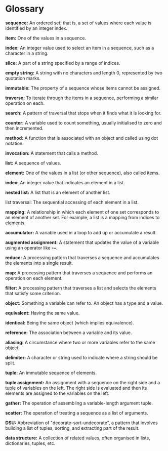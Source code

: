 # Glossary

**sequence:** An ordered set; that is, a set of values where each value is identified by an integer index.&#x20;

**item:** One of the values in a sequence.

**index:** An integer value used to select an item in a sequence, such as a character in a string.&#x20;

**slice:** A part of a string specified by a range of indices.&#x20;

**empty string:** A string with no characters and length 0, represented by two quotation marks.&#x20;

**immutable:** The property of a sequence whose items cannot be assigned.&#x20;

**traverse:** To iterate through the items in a sequence, performing a similar operation on each.&#x20;

**search:** A pattern of traversal that stops when it finds what it is looking for.&#x20;

**counter:** A variable used to count something, usually initialised to zero and then incremented.&#x20;

**method:** A function that is associated with an object and called using dot notation.&#x20;

**invocation:** A statement that calls a method.

**list:** A sequence of values.

**element:** One of the values in a list (or other sequence), also called items.

**index:** An integer value that indicates an element in a list.&#x20;

**nested list:** A list that is an element of another list.

list traversal: The sequential accessing of each element in a list.&#x20;

**mapping:** A relationship in which each element of one set corresponds to an element of another set. For example, a list is a mapping from indices to elements.&#x20;

**accumulator:** A variable used in a loop to add up or accumulate a result.&#x20;

**augmented assignment:** A statement that updates the value of a variable using an operator like `+=`.&#x20;

**reduce:** A processing pattern that traverses a sequence and accumulates the elements into a single result.

**map:** A processing pattern that traverses a sequence and performs an operation on each element.&#x20;

**filter:** A processing pattern that traverses a list and selects the elements that satisfy some criterion.

**object:** Something a variable can refer to. An object has a type and a value.&#x20;

**equivalent:** Having the same value.

**identical:** Being the same object (which implies equivalence).&#x20;

**reference:** The association between a variable and its value.

**aliasing:** A circumstance where two or more variables refer to the same object.&#x20;

**delimiter:** A character or string used to indicate where a string should be split.&#x20;

**tuple:** An immutable sequence of elements.

**tuple assignment:** An assignment with a sequence on the right side and a tuple of variables on the left. The right side is evaluated and then its elements are assigned to the variables on the left.&#x20;

**gather:** The operation of assembling a variable-length argument tuple.&#x20;

**scatter:** The operation of treating a sequence as a list of arguments.&#x20;

**DSU:** Abbreviation of "decorate-sort-undecorate", a pattern that involves building a list of tuples, sorting, and extracting part of the result.&#x20;

**data structure:** A collection of related values, often organised in lists, dictionaries, tuples, etc.&#x20;
